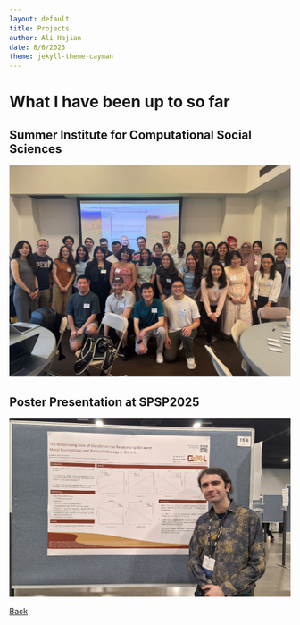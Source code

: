 ```yaml
---
layout: default
title: Projects
author: Ali Hajian
date: 8/6/2025
theme: jekyll-theme-cayman
---
```


# What I have been up to so far

## Summer Institute for Computational Social Sciences

![SICSS-Penn2025](assets\images\SICSS-Penn2025.jpg)

## Poster Presentation at SPSP2025

![SPSP2025](assets\images\SPSP2025resized.jpg)

[Back](./)